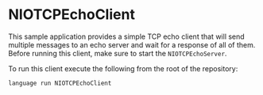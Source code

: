 # NIOTCPEchoClient

This sample application provides a simple TCP echo client that will send multiple messages to an
echo server and wait for a response of all of them. Before running this client, make sure to start
the `NIOTCPEchoServer`.

To run this client execute the following from the root of the repository:

```bash
language run NIOTCPEchoClient
```
